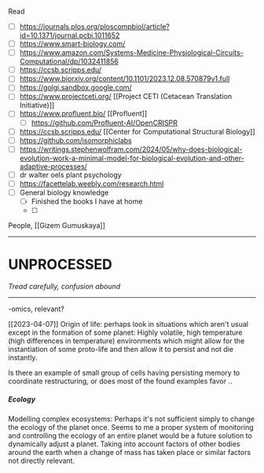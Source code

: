 
Read
- [ ] https://journals.plos.org/ploscompbiol/article?id=10.1371/journal.pcbi.1011652
- [ ] https://www.smart-biology.com/
- [ ] https://www.amazon.com/Systems-Medicine-Physiological-Circuits-Computational/dp/1032411856
- [ ] https://ccsb.scripps.edu/
- [ ] https://www.biorxiv.org/content/10.1101/2023.12.08.570879v1.full
- [ ] https://golgi.sandbox.google.com/
- [ ] https://www.projectceti.org/ [[Project CETI (Cetacean Translation Initiative)]]
- [ ] https://www.profluent.bio/ [[Profluent]]
	- [ ] https://github.com/Profluent-AI/OpenCRISPR
- [ ] https://ccsb.scripps.edu/ [[Center for Computational Structural Biology]]
- [ ] https://github.com/isomorphiclabs
- [ ] https://writings.stephenwolfram.com/2024/05/why-does-biological-evolution-work-a-minimal-model-for-biological-evolution-and-other-adaptive-processes/
- [ ] dr walter oels plant psychology
- [ ] https://facettelab.weebly.com/research.html
- [ ] General biology knowledge
	- [ ] Finished the books I have at home
	- [ ] 

People, [[Gizem Gumuskaya]]

---

# UNPROCESSED
*Tread carefully, confusion abound*

---

-omics, relevant?


[[2023-04-07]]
Origin of life: perhaps look in situations which aren't usual except in the formation of some planet: Highly volatile, high temperature (high differences in temperature) environments which might allow for the instantiation of some proto-life and then allow it to persist and not die instantly.

Is there an example of small group of cells having persisting memory to coordinate restructuring, or does most of the found examples favor ..

##### Ecology
Modelling complex ecosystems:
Perhaps it's not sufficient simply to change the ecology of the planet once. Seems to me a proper system of monitoring and controlling the ecology of an entire planet would be a future solution to dynamically adjust a planet. Taking into account factors of other bodies around the earth when a change of mass has taken place or similar factors not directly relevant.

